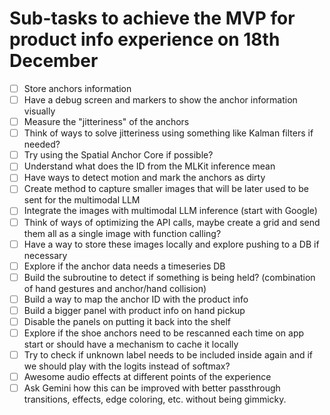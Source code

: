 # Sub-tasks to achieve the MVP for product info experience on 18th December

- [ ] Store anchors information
- [ ] Have a debug screen and markers to show the anchor information visually
- [ ] Measure the "jitteriness" of the anchors
- [ ] Think of ways to solve jitteriness using something like Kalman filters if needed?
- [ ] Try using the Spatial Anchor Core if possible?
- [ ] Understand what does the ID from the MLKit inference mean
- [ ] Have ways to detect motion and mark the anchors as dirty
- [ ] Create method to capture smaller images that will be later used to be sent for the multimodal LLM
- [ ] Integrate the images with multimodal LLM inference (start with Google)
- [ ] Think of ways of optimizing the API calls, maybe create a grid and send them all as a single image with function calling?
- [ ] Have a way to store these images locally and explore pushing to a DB if necessary
- [ ] Explore if the anchor data needs a timeseries DB
- [ ] Build the subroutine to detect if something is being held? (combination of hand gestures and anchor/hand collision)
- [ ] Build a way to map the anchor ID with the product info
- [ ] Build a bigger panel with product info on hand pickup
- [ ] Disable the panels on putting it back into the shelf
- [ ] Explore if the shoe anchors need to be rescanned each time on app start or should have a mechanism to cache it locally
- [ ] Try to check if unknown label needs to be included inside again and if we should play with the logits instead of softmax?
- [ ] Awesome audio effects at different points of the experience
- [ ] Ask Gemini how this can be improved with better passthrough transitions, effects, edge coloring, etc. without being gimmicky.
